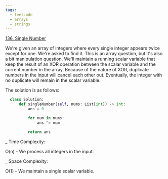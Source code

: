 ```yaml
---
tags:
  - leetcode
  - arrays
  - strings
---
```


<a href="https://leetcode.com/problems/single-number/">136. Single Number</a>

We're given an array of integers where every single integer appears twice except
for one. We're asked to find it. This is an array question, but it's also a bit
manipulation question. We'll maintain a running scalar variable that keep the
result of an XOR operation between the scalar variable and the current number in
the array. Because of the nature of XOR, duplicate numbers in the input will
cancel each other out. Eventually, the integer with no duplicate will remain in
the scalar variable.

The solution is as follows:

```python
  class Solution:
      def singleNumber(self, nums: List[int]) -> int:
          ans = 0

          for num in nums:
              ans ^= num

          return ans
```

\_ Time Complexity:

O(n) - We process all integers in the input.

\_ Space Complexity:

O(1) - We maintain a single scalar variable.
